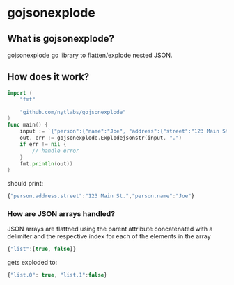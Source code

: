 # gojsonexplode


## What is gojsonexplode?
gojsonexplode go library to flatten/explode nested JSON. 

## How does it work?
```go
import (
    "fmt"

    "github.com/nytlabs/gojsonexplode"
)
func main() {
    input := `{"person":{"name":"Joe", "address":{"street":"123 Main St."}}}`
    out, err := gojsonexplode.Explodejsonstr(input, ".")
    if err != nil {
        // handle error
    }   
    fmt.println(out))
}

```

should print:
```javascript
{"person.address.street":"123 Main St.","person.name":"Joe"}
```

### How are JSON arrays handled?
JSON arrays are flattned using the parent attribute concatenated with a delimiter and the respective index for each of the elements in the array
```javascript
{"list":[true, false]}
``` 
gets exploded to: 
```javascript
{"list.0": true, "list.1":false}
```
